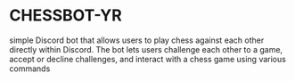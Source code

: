 # CHESSBOT-YR
simple Discord bot that allows users to play chess against each other directly within Discord. The bot lets users challenge each other to a game, accept or decline challenges, and interact with a chess game using various commands
